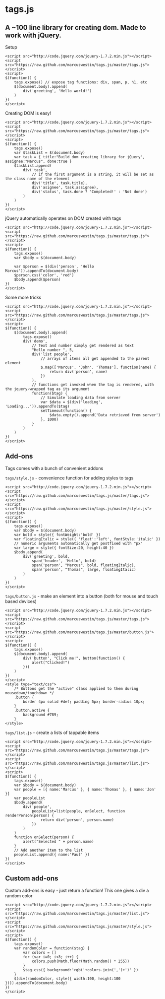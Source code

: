 tags.js
=======

A ~100 line library for creating dom. Made to work with jQuery.
---------------------------------------------------------------

Setup

	<script src="http://code.jquery.com/jquery-1.7.2.min.js"></script>
	<script src="https://raw.github.com/marcuswestin/tags.js/master/tags.js"></script>
	<script>
	$(function() {
		tags.expose() // expose tag functions: div, span, p, h1, etc
		$(document.body).append(
			div('greeting', 'Hello world!')
		)
	})
	</script>

Creating DOM is easy!

	<script src="http://code.jquery.com/jquery-1.7.2.min.js"></script>
	<script src="https://raw.github.com/marcuswestin/tags.js/master/tags.js"></script>
	<script>
	$(function() {
		tags.expose()
		var $taskList = $(document.body)
		var task = { title:"Build dom creating library for jQuery", assignee:"Marcus", done:true }
		$taskList.append(
			div('task',
				// if the first argument is a string, it will be set as the class name of the element
				div('title', task.title),
				div('asignee', task.assignee),
				div('status', task.done ? 'Completed!' : 'Not done')
			)
		)
	})
	</script>		

jQuery automatically operates on DOM created with tags

	<script src="http://code.jquery.com/jquery-1.7.2.min.js"></script>
	<script src="https://raw.github.com/marcuswestin/tags.js/master/tags.js"></script>
	<script>
	$(function() {
		tags.expose()
		var $body = $(document.body)
		
		var $person = $(div('person', 'Hello Marcus')).appendTo(document.body)
		$person.css('color', 'red')
		$body.append($person)
	})
	</script>

Some more tricks

	<script src="http://code.jquery.com/jquery-1.7.2.min.js"></script>
	<script src="https://raw.github.com/marcuswestin/tags.js/master/tags.js"></script>
	<script>
	$(function() {
		$(document.body).append(
			tags.expose()
			div('demo',
				// Text and number simply get rendered as text
				"Hello number ", 5,
				div('list people',
					// arrays of items all get appended to the parent element
					$.map(['Marcus', 'John', 'Thomas'], function(name) {
						return div('person', name)
					})
				),
				// functions get invoked when the tag is rendered, with the jquery-wrapped tag as its argument
				function($tag) {
					// Simulate loading data from server
					var $data = $(div('loading', 'Loading...')).appendTo($tag)
					setTimeout(function() {
						$data.empty().append('Data retrieved from server')
					}, 1000)
				}
			)
		)
	})
	</script>

Add-ons
-------

Tags comes with a bunch of convenient addons

`tags/style.js` - convenience function for adding styles to tags

	<script src="http://code.jquery.com/jquery-1.7.2.min.js"></script>
	<script src="https://raw.github.com/marcuswestin/tags.js/master/tags.js"></script>
	<script src="https://raw.github.com/marcuswestin/tags.js/master/style.js"></script>
	<script>
	$(function() {
		tags.expose()
		var $body = $(document.body)
		var bold = style({ fontWeight:'bold' })
		var floatingItalic = style({ 'float':'left', fontStyle:'italic' })
		// numeric arguments automatically get postfixed with "px" 
		var large = style({ fontSize:20, height:40 })
		$body.append(
			div('greeting', bold,
				span('header', 'Hello', bold)
				span('person', "Marcus", bold, floatingItalic),
				span('person', "Thomas", large, floatingItalic)
			)
		)
	})
	</script>

`tags/button.js` - make an element into a button (both for mouse and touch based devices)

	<script src="http://code.jquery.com/jquery-1.7.2.min.js"></script>
	<script src="https://raw.github.com/marcuswestin/tags.js/master/tags.js"></script>
	<script src="https://raw.github.com/marcuswestin/tags.js/master/button.js"></script>
	<script>
	$(function() {
		tags.expose()
		$(document.body).append(
			div('button', "Click me!", button(function() {
				alert("Clicked!")
			}))
		)
	})
	</script>
	<style type="text/css">
		/* Buttons get the "active" class applied to them during mousedown/touchdown */
		.button {
			border 4px solid #def; padding 5px; border-radius 10px;
		}
		.button.active {
			background #789;
		}
	</style>

`tags/list.js` - create a lists of tappable items

	<script src="http://code.jquery.com/jquery-1.7.2.min.js"></script>
	<script src="https://raw.github.com/marcuswestin/tags.js/master/tags.js"></script>
	<script src="https://raw.github.com/marcuswestin/tags.js/master/list.js"></script>
	<script>
	$(function() {
		tags.expose()
		var $body = $(document.body)
		var people = [{ name:'Marcus' }, { name:'Thomas' }, { name:'Jon' }]
		var peopleList
		$body.append(
			div('people',
				peopleList=list(people, onSelect, function renderPerson(person) {
					return div('person', person.name)
				})
			)
		)
		function onSelect(person) {
			alert("Selected " + person.name)
		}
		// Add another item to the list
		peopleList.append({ name:'Paul' })
	})
	</script>

Custom add-ons
--------------

Custom add-ons is easy - just return a function! This one gives a div a random color

	<script src="http://code.jquery.com/jquery-1.7.2.min.js"></script>
	<script src="https://raw.github.com/marcuswestin/tags.js/master/list.js"></script>
	<script src="https://raw.github.com/marcuswestin/tags.js/master/style.js"></script>
	<script>
	$(function() {
		tags.expose()
		var randomColor = function($tag) {
			var colors = []
			for (var i=0; i<3; i++) {
				colors.push(Math.floor(Math.random() * 255))
			}
			$tag.css({ background:'rgb('+colors.join(',')+')' })
		}
		$(div(randomColor, style({ width:100, height:100 }))).appendTo(document.body)
	})
	</script>
